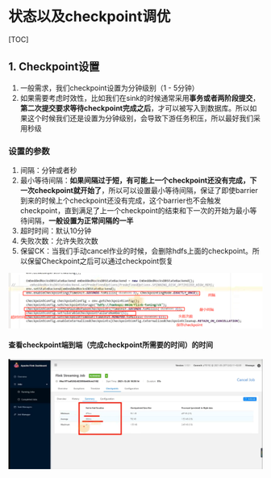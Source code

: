 # 状态以及checkpoint调优

[TOC]



## 1. Checkpoint设置

1. 一般需求，我们checkpoint设置为分钟级别（1 - 5分钟）
2. 如果需要考虑时效性，比如我们在sink的时候通常采用**事务或者两阶段提交**，**第二次提交要求等待checkpoint完成之后**，才可以被写入到数据库。所以如果这个时候我们还是设置为分钟级别，会导致下游任务积压，所以最好我们采用秒级

### 设置的参数

1. 间隔：分钟或者秒
2. 最小等待间隔：**如果间隔过于短，有可能上一个checkpoint还没有完成，下一次checkpoint就开始了**，所以可以设置最小等待间隔，保证了即使barrier到来的时候上个checkpoint还没有完成，这个barrier也不会触发checkpoint，直到满足了上一个checkpoint的结束和下一次的开始为最小等待间隔，**一般设置为正常间隔的一半**
3. 超时时间：默认10分钟
4. 失败次数：允许失败次数
5. 保留CK：当我们手动cancel作业的时候，会删除hdfs上面的checkpoint。所以保留Checkpoint之后可以通过checkpoint恢复

**![image-20230130102257000](images/image-20230130102257000.png)**

#### 查看checkpoint端到端（完成checkpoint所需要的时间）的时间

![image-20230130103041391](images/image-20230130103041391.png)